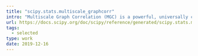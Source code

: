 ```yaml
---
title: "scipy.stats.multiscale_graphcorr"
intro: "Multiscale Graph Correlation (MGC) is a powerful, universally consistent independence test that performs well on high-dimensional and non-Euclidean data."
url: https://docs.scipy.org/doc/scipy/reference/generated/scipy.stats.multiscale_graphcorr.html
tags:
  - selected
type: work
date: 2019-12-16
---
```

